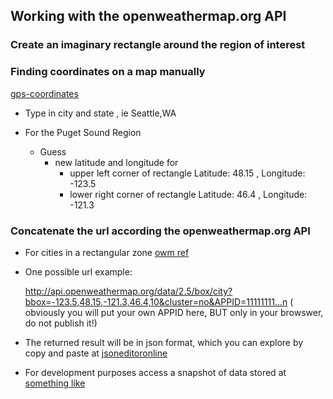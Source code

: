 ## Working with the openweathermap.org API


### Create an imaginary rectangle around the region of interest

### Finding coordinates on a map manually
[gps-coordinates](http://www.gps-coordinates.net/gps-coordinates-converter)

* Type in city and state , ie Seattle,WA

* For the Puget Sound Region
  * Guess
    * new latitude and longitude for
      * upper left corner of rectangle
          Latitude: 48.15 , Longitude: -123.5
      * lower right corner of rectangle
          Latitude: 46.4 , Longitude: -121.3

### Concatenate the url according the openweathermap.org API

* For cities in a rectangular zone [owm ref](http://openweathermap.org/current#rectangle)
* One possible url example:

   http://api.openweathermap.org/data/2.5/box/city?bbox=-123.5,48.15,-121.3,46.4,10&cluster=no&APPID=11111111...n
   ( obviously you will put your own APPID here, BUT only in your browswer, do not publish it!)
* The returned result will be in json format, which you can explore by copy and paste at [jsoneditoronline](http://jsoneditoronline.org/)
* For development purposes access a snapshot of data stored at [something like](https://rawgit.com/Tacoma-JS/weatherapp/openweathermap_data/data/owm_data_rectangle_puget_sound_24Mar_1338.json)




